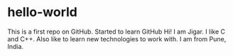 # hello-world
This is a first repo on GitHub. Started to learn GitHub
Hi! I am Jigar. I like C and C++. Also like to learn new technologies to work with.
I am from Pune, India.
